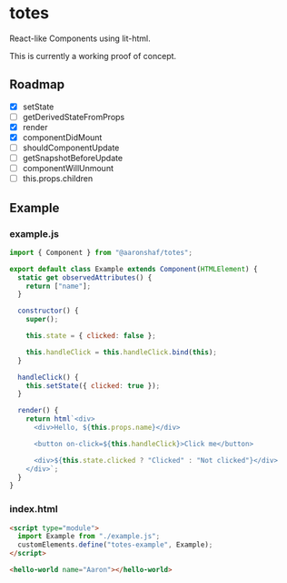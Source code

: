 # totes

React-like Components using lit-html.

This is currently a working proof of concept.

## Roadmap

- [x] setState
- [ ] getDerivedStateFromProps
- [x] render
- [x] componentDidMount
- [ ] shouldComponentUpdate
- [ ] getSnapshotBeforeUpdate
- [ ] componentWillUnmount
- [ ] this.props.children

## Example

### example.js

```javascript
import { Component } from "@aaronshaf/totes";

export default class Example extends Component(HTMLElement) {
  static get observedAttributes() {
    return ["name"];
  }

  constructor() {
    super();

    this.state = { clicked: false };

    this.handleClick = this.handleClick.bind(this);
  }

  handleClick() {
    this.setState({ clicked: true });
  }

  render() {
    return html`<div>
      <div>Hello, ${this.props.name}</div>

      <button on-click=${this.handleClick}>Click me</button>

      <div>${this.state.clicked ? "Clicked" : "Not clicked"}</div>
    </div>`;
  }
}
```

### index.html

```html
<script type="module">
  import Example from "./example.js";
  customElements.define("totes-example", Example);
</script>

<hello-world name="Aaron"></hello-world>
```
